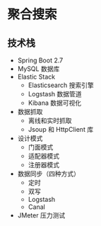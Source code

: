 # 聚合搜索



## 技术栈

- Spring Boot 2.7
- MySQL 数据库
- Elastic Stack
  - Elasticsearch 搜索引擎
  - Logstash 数据管道
  - Kibana 数据可视化
- 数据抓取
  - 离线和实时抓取
  - Jsoup 和 HttpClient 库
- 设计模式
  - 门面模式
  - 适配器模式
  - 注册器模式
- 数据同步（四种方式）
  - 定时
  - 双写
  - Logstash
  - Canal
- JMeter 压力测试


